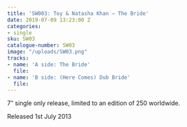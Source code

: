 ```yaml
---
title: 'SW003: Toy & Natasha Khan – The Bride'
date: 2019-07-09 13:23:00 Z
categories:
- single
sku: SW03
catalogue-number: SW03
image: "/uploads/SW03.png"
tracks:
- name: 'A side: The Bride'
  file: 
- name: 'B side: (Here Comes) Dub Bride'
  file: 
---
```


7″ single only release, limited to an edition of 250 worldwide.

Released 1st July 2013